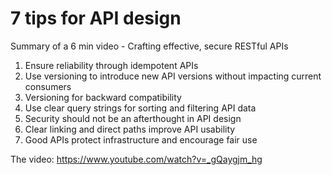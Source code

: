 # 7 tips for API design

Summary of a 6 min video - Crafting effective, secure RESTful APIs

1. Ensure reliability through idempotent APIs
1. Use versioning to introduce new API versions without impacting current consumers
1. Versioning for backward compatibility
1. Use clear query strings for sorting and filtering API data
1. Security should not be an afterthought in API design
1. Clear linking and direct paths improve API usability
1. Good APIs protect infrastructure and encourage fair use

The video: https://www.youtube.com/watch?v=_gQaygjm_hg
